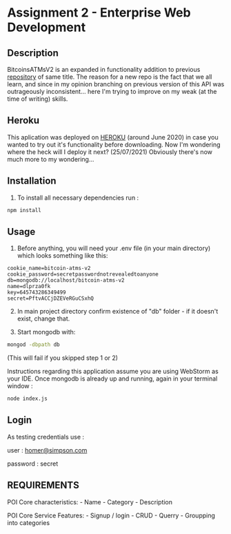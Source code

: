 # Assignment 2 - Enterprise Web Development

## Description

BitcoinsATMsV2 is an expanded in functionality addition to previous [repository](https://github.com/c4rt0/BitcoinATMs) of same title. 
The reason for a new repo is the fact that we all learn, and since in my opinion branching on previous version of this API was outrageously inconsistent... here I'm trying to improve on my weak (at the time of writing) skills.

## Heroku

This aplication was deployed on [HEROKU](https://bitcoin4tms.herokuapp.com/) (around June 2020) in case you wanted to try out it's functionality before downloading.
Now I'm wondering where the heck will I deploy it next? (25/07/2021)
Obviously there's now much more to my wondering...

## Installation

1. To install all necessary dependencies run :

```bash
npm install
```

## Usage
1. Before anything, you will need your .env file (in your main directory) which looks something like this:
```.dotenv
cookie_name=bitcoin-atms-v2
cookie_password=secretpasswordnotrevealedtoanyone
db=mongodb://localhost/bitcoin-atms-v2
name=dlprza0fk
key=645743286349499
secret=PftvACCjDZEVeRGuCSxhQ
```

2. In main project directory confirm existence of "db" folder - if it doesn't exist, change that.

3. Start mongodb with:

```bash
mongod -dbpath db
```

(This will fail if you skipped step 1 or 2)

Instructions regarding this application assume you are using WebStorm as your IDE.
Once mongodb is already up and running, again in your terminal window :
```bash
node index.js
```

## Login

As testing credentials use :

user : homer@simpson.com

password : secret


## REQUIREMENTS

POI Core characteristics:
	- Name
	- Category
	- Description

POI Core Service Features:
	- Signup / login
	- CRUD
	- Querry
	- Groupping into categories

